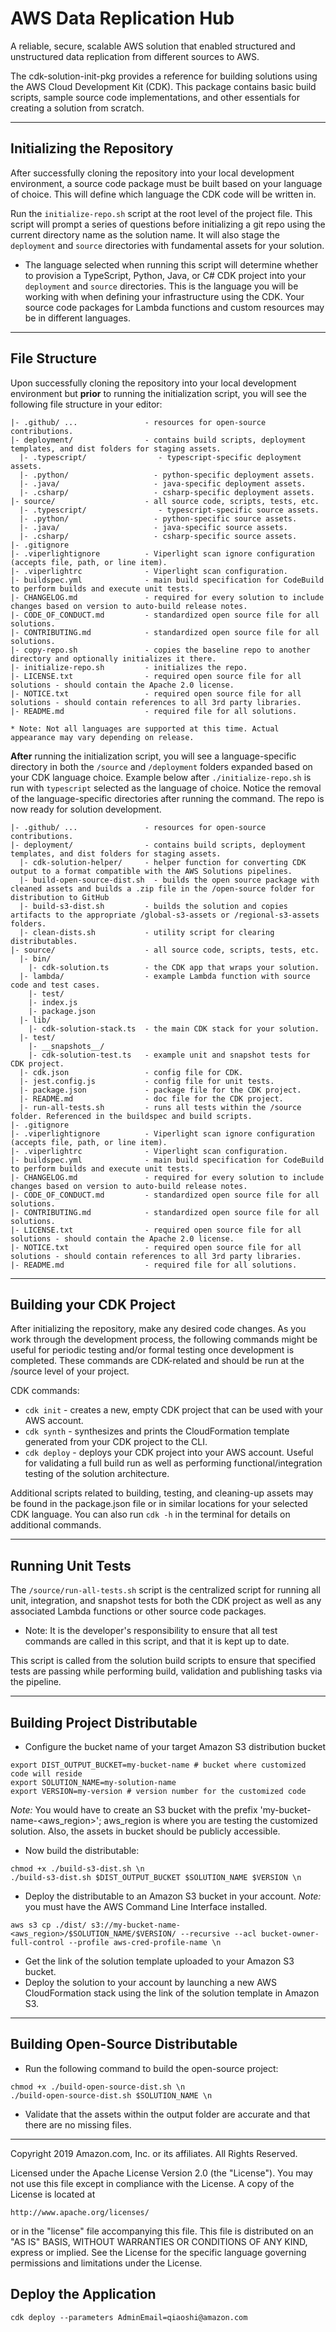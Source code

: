 # AWS Data Replication Hub
A reliable, secure, scalable AWS solution that enabled structured and unstructured data replication from different sources to AWS.

The cdk-solution-init-pkg provides a reference for building solutions using the AWS Cloud Development Kit (CDK). This package contains basic build scripts, sample source code implementations, and other essentials for creating a solution from scratch.

***

## Initializing the Repository

After successfully cloning the repository into your local development environment, a source code package must be built based on your language of choice. This will define which language the CDK code will be written in.

Run the `initialize-repo.sh` script at the root level of the project file. This script will prompt a series of questions before initializing a git repo using the current directory name as the solution name. It will also stage the `deployment` and `source` directories with fundamental assets for your solution.

- The language selected when running this script will determine whether to provision a TypeScript, Python, Java, or C# CDK project into your `deployment` and `source` directories. This is the language you will be working with when defining your infrastructure using the CDK. Your source code packages for Lambda functions and custom resources may be in different languages.

***

## File Structure

Upon successfully cloning the repository into your local development environment but **prior** to running the initialization script, you will see the following file structure in your editor:

```
|- .github/ ...               - resources for open-source contributions.
|- deployment/                - contains build scripts, deployment templates, and dist folders for staging assets.
  |- .typescript/                - typescript-specific deployment assets.
  |- .python/                   - python-specific deployment assets.
  |- .java/                     - java-specific deployment assets.
  |- .csharp/                   - csharp-specific deployment assets.
|- source/                    - all source code, scripts, tests, etc.
  |- .typescript/                - typescript-specific source assets.
  |- .python/                   - python-specific source assets.
  |- .java/                     - java-specific source assets.
  |- .csharp/                   - csharp-specific source assets.
|- .gitignore
|- .viperlightignore          - Viperlight scan ignore configuration  (accepts file, path, or line item).
|- .viperlightrc              - Viperlight scan configuration.
|- buildspec.yml              - main build specification for CodeBuild to perform builds and execute unit tests.
|- CHANGELOG.md               - required for every solution to include changes based on version to auto-build release notes.
|- CODE_OF_CONDUCT.md         - standardized open source file for all solutions.
|- CONTRIBUTING.md            - standardized open source file for all solutions.
|- copy-repo.sh               - copies the baseline repo to another directory and optionally initializes it there.
|- initialize-repo.sh         - initializes the repo.
|- LICENSE.txt                - required open source file for all solutions - should contain the Apache 2.0 license.
|- NOTICE.txt                 - required open source file for all solutions - should contain references to all 3rd party libraries.
|- README.md                  - required file for all solutions.

* Note: Not all languages are supported at this time. Actual appearance may vary depending on release.
```

**After** running the initialization script, you will see a language-specific directory in both the `/source` and `/deployment` folders expanded based on your CDK language choice. Example below after `./initialize-repo.sh` is run with `typescript` selected as the language of choice. Notice the removal of the language-specific directories after running the command. The repo is now ready for solution development.

```
|- .github/ ...               - resources for open-source contributions.
|- deployment/                - contains build scripts, deployment templates, and dist folders for staging assets.
  |- cdk-solution-helper/     - helper function for converting CDK output to a format compatible with the AWS Solutions pipelines.
  |- build-open-source-dist.sh  - builds the open source package with cleaned assets and builds a .zip file in the /open-source folder for distribution to GitHub
  |- build-s3-dist.sh         - builds the solution and copies artifacts to the appropriate /global-s3-assets or /regional-s3-assets folders.
  |- clean-dists.sh           - utility script for clearing distributables.
|- source/                    - all source code, scripts, tests, etc.
  |- bin/
    |- cdk-solution.ts        - the CDK app that wraps your solution.
  |- lambda/                  - example Lambda function with source code and test cases.
    |- test/                   
    |- index.js                 
    |- package.json             
  |- lib/
    |- cdk-solution-stack.ts  - the main CDK stack for your solution.
  |- test/
    |- __snapshots__/
    |- cdk-solution-test.ts   - example unit and snapshot tests for CDK project.
  |- cdk.json                 - config file for CDK.
  |- jest.config.js           - config file for unit tests.
  |- package.json             - package file for the CDK project.
  |- README.md                - doc file for the CDK project.
  |- run-all-tests.sh         - runs all tests within the /source folder. Referenced in the buildspec and build scripts.
|- .gitignore
|- .viperlightignore          - Viperlight scan ignore configuration  (accepts file, path, or line item).
|- .viperlightrc              - Viperlight scan configuration.
|- buildspec.yml              - main build specification for CodeBuild to perform builds and execute unit tests.
|- CHANGELOG.md               - required for every solution to include changes based on version to auto-build release notes.
|- CODE_OF_CONDUCT.md         - standardized open source file for all solutions.
|- CONTRIBUTING.md            - standardized open source file for all solutions.
|- LICENSE.txt                - required open source file for all solutions - should contain the Apache 2.0 license.
|- NOTICE.txt                 - required open source file for all solutions - should contain references to all 3rd party libraries.
|- README.md                  - required file for all solutions.
```

***

## Building your CDK Project

After initializing the repository, make any desired code changes. As you work through the development process, the following commands might be useful for 
periodic testing and/or formal testing once development is completed. These commands are CDK-related and should be run at the /source level of your project.

CDK commands:
- `cdk init` - creates a new, empty CDK project that can be used with your AWS account.
- `cdk synth` - synthesizes and prints the CloudFormation template generated from your CDK project to the CLI.
- `cdk deploy` - deploys your CDK project into your AWS account. Useful for validating a full build run as well as performing functional/integration testing
of the solution architecture.

Additional scripts related to building, testing, and cleaning-up assets may be found in the package.json file or in similar locations for your selected CDK language. You can also run `cdk -h` in the terminal for details on additional commands.

***

## Running Unit Tests

The `/source/run-all-tests.sh` script is the centralized script for running all unit, integration, and snapshot tests for both the CDK project as well as any associated Lambda functions or other source code packages. 

- Note: It is the developer's responsibility to ensure that all test commands are called in this script, and that it is kept up to date.

This script is called from the solution build scripts to ensure that specified tests are passing while performing build, validation and publishing tasks via the pipeline.

***

## Building Project Distributable
* Configure the bucket name of your target Amazon S3 distribution bucket
```
export DIST_OUTPUT_BUCKET=my-bucket-name # bucket where customized code will reside
export SOLUTION_NAME=my-solution-name
export VERSION=my-version # version number for the customized code
```
_Note:_ You would have to create an S3 bucket with the prefix 'my-bucket-name-<aws_region>'; aws_region is where you are testing the customized solution. Also, the assets in bucket should be publicly accessible.

* Now build the distributable:
```
chmod +x ./build-s3-dist.sh \n
./build-s3-dist.sh $DIST_OUTPUT_BUCKET $SOLUTION_NAME $VERSION \n
```

* Deploy the distributable to an Amazon S3 bucket in your account. _Note:_ you must have the AWS Command Line Interface installed.
```
aws s3 cp ./dist/ s3://my-bucket-name-<aws_region>/$SOLUTION_NAME/$VERSION/ --recursive --acl bucket-owner-full-control --profile aws-cred-profile-name \n
```

* Get the link of the solution template uploaded to your Amazon S3 bucket.
* Deploy the solution to your account by launching a new AWS CloudFormation stack using the link of the solution template in Amazon S3.

***

## Building Open-Source Distributable

* Run the following command to build the open-source project:
```
chmod +x ./build-open-source-dist.sh \n
./build-open-source-dist.sh $SOLUTION_NAME \n
```

* Validate that the assets within the output folder are accurate and that there are no missing files.

***

Copyright 2019 Amazon.com, Inc. or its affiliates. All Rights Reserved.

Licensed under the Apache License Version 2.0 (the "License"). You may not use this file except in compliance with the License. A copy of the License is located at

    http://www.apache.org/licenses/

or in the "license" file accompanying this file. This file is distributed on an "AS IS" BASIS, WITHOUT WARRANTIES OR CONDITIONS OF ANY KIND, express or implied. See the License for the specific language governing permissions and limitations under the License.

## Deploy the Application

```
cdk deploy --parameters AdminEmail=qiaoshi@amazon.com
```